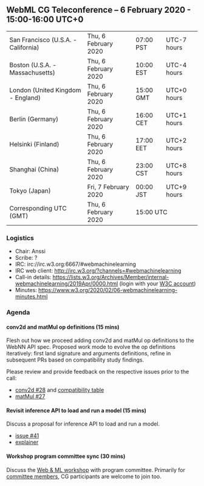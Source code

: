 ## WebML CG Teleconference – 6 February 2020 - 15:00-16:00 UTC+0

<table>
<tr><td> San Francisco (U.S.A. - California) <td> Thu, 6 February 2020 <td> 07:00 PST <td> UTC-7 hours
<tr><td> Boston (U.S.A. - Massachusetts) <td> Thu, 6 February 2020 <td> 10:00 EST <td> UTC-4 hours
<tr><td> London (United Kingdom - England) <td> Thu, 6 February 2020 <td> 15:00 GMT <td> UTC+0 hours
<tr><td> Berlin (Germany) <td> Thu, 6 February 2020 <td> 16:00 CET <td> UTC+1 hours
<tr><td> Helsinki (Finland) <td> Thu, 6 February 2020 <td> 17:00 EET <td> UTC+2 hours
<tr><td> Shanghai (China) <td> Thu, 6 February 2020 <td> 23:00 CST <td> UTC+8 hours
<tr><td> Tokyo (Japan) <td> Fri, 7 February 2020 <td> 00:00 JST <td> UTC+9 hours
<tr><td> Corresponding UTC (GMT) <td> Thu, 6 February 2020 <td colspan=2> 15:00 UTC
</table>

### Logistics

* Chair: Anssi
* Scribe: ?
* IRC: irc://irc.w3.org:6667/#webmachinelearning
* IRC web client: http://irc.w3.org/?channels=#webmachinelearning
* Call-in details: https://lists.w3.org/Archives/Member/internal-webmachinelearning/2019Apr/0000.html (login with your [W3C account](https://www.w3.org/Help/Account/))
* Minutes: https://www.w3.org/2020/02/06-webmachinelearning-minutes.html

### Agenda

#### conv2d and matMul op definitions (15 mins)

Flesh out how we proceed adding conv2d and matMul op definitions to the WebNN API spec. Proposed work mode to evolve the op definitions iteratively: first land signature and arguments definitions, refine in subsequent PRs based on compatibility study findings.

Please review and provide feedback on the respective issues prior to the call:

- [conv2d #28](https://github.com/webmachinelearning/webnn/issues/28) and [compatibility table](https://github.com/webmachinelearning/webnn/blob/master/op_compatibility/conv2d.md)
- [matMul #27](https://github.com/webmachinelearning/webnn/issues/27)

#### Revisit inference API to load and run a model (15 mins)

Discuss a proposal for inference API to load and run a model.

- [issue #41](https://github.com/webmachinelearning/webnn/issues/41)
- [explainer](https://github.com/jbingham/web-ml-inference)

#### Workshop program committee sync (30 mins)

Discuss the [Web & ML workshop](https://www.w3.org/2020/01/machine-learning-workshop/) with program committee. Primarily for [committee members](https://www.w3.org/2020/01/machine-learning-workshop/#committee), CG participants are welcome to join too.
